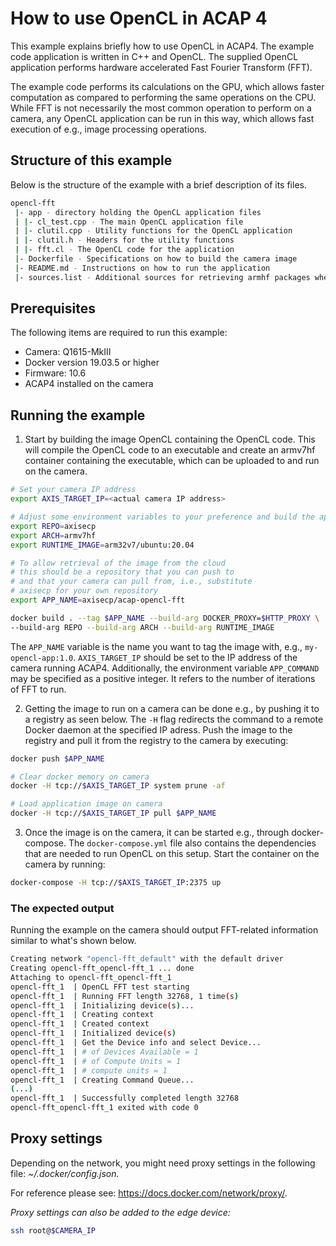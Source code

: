 # How to use OpenCL in ACAP 4
This example explains briefly how to use OpenCL in ACAP4. The example code application is written in C++ and OpenCL. The supplied OpenCL application performs hardware accelerated Fast Fourier Transform (FFT).

The example code performs its calculations on the GPU, which allows faster computation as compared to performing the same operations on the CPU. While FFT is not necessarily the most common operation to perform on a camera, any OpenCL application can be run in this way, which allows fast execution of e.g., image processing operations.

## Structure of this example
Below is the structure of the example with a brief description of its files.
```sh
opencl-fft
 |- app - directory holding the OpenCL application files
 | |- cl_test.cpp - The main OpenCL application file
 | |- clutil.cpp - Utility functions for the OpenCL application
 | |- clutil.h - Headers for the utility functions
 | |- fft.cl - The OpenCL code for the application
 |- Dockerfile - Specifications on how to build the camera image
 |- README.md - Instructions on how to run the application
 |- sources.list - Additional sources for retrieving armhf packages when building image
```

## Prerequisites
The following items are required to run this example:
* Camera: Q1615-MkIII
* Docker version 19.03.5 or higher
* Firmware: 10.6
* ACAP4 installed on the camera

## Running the example
1. Start by building the image OpenCL containing the OpenCL code. This will compile the OpenCL code to an executable and create an armv7hf container containing the executable, which can be uploaded to and run on the camera.
```sh
# Set your camera IP address
export AXIS_TARGET_IP=<actual camera IP address>

# Adjust some environment variables to your preference and build the application image
export REPO=axisecp
export ARCH=armv7hf
export RUNTIME_IMAGE=arm32v7/ubuntu:20.04

# To allow retrieval of the image from the cloud
# this should be a repository that you can push to
# and that your camera can pull from, i.e., substitute
# axisecp for your own repository
export APP_NAME=axisecp/acap-opencl-fft

docker build . --tag $APP_NAME --build-arg DOCKER_PROXY=$HTTP_PROXY \
--build-arg REPO --build-arg ARCH --build-arg RUNTIME_IMAGE
```

The `APP_NAME` variable is the name you want to tag the image with, e.g., `my-opencl-app:1.0`. `AXIS_TARGET_IP` should be set to the IP address of the camera running ACAP4. Additionally, the environment variable `APP_COMMAND` may be specified as a positive integer. It refers to the number of iterations of FFT to run.

2. Getting the image to run on a camera can be done e.g., by pushing it to a registry as seen below. The `-H` flag redirects the command to a remote Docker daemon at the specified IP adress. Push the image to the registry and pull it from the registry to the camera by executing:
```sh
docker push $APP_NAME

# Clear docker memory on camera
docker -H tcp://$AXIS_TARGET_IP system prune -af

# Load application image on camera
docker -H tcp://$AXIS_TARGET_IP pull $APP_NAME
```

3. Once the image is on the camera, it can be started e.g., through docker-compose. The `docker-compose.yml` file also contains the dependencies that are needed to run OpenCL on this setup. Start the container on the camera by running:
```sh
docker-compose -H tcp://$AXIS_TARGET_IP:2375 up
```

### The expected output
Running the example on the camera should output FFT-related information similar to what's shown below.
```sh
Creating network "opencl-fft_default" with the default driver
Creating opencl-fft_opencl-fft_1 ... done
Attaching to opencl-fft_opencl-fft_1
opencl-fft_1  | OpenCL FFT test starting
opencl-fft_1  | Running FFT length 32768, 1 time(s)
opencl-fft_1  | Initializing device(s)...
opencl-fft_1  | Creating context
opencl-fft_1  | Created context
opencl-fft_1  | Initialized device(s)
opencl-fft_1  | Get the Device info and select Device...
opencl-fft_1  | # of Devices Available = 1
opencl-fft_1  | # of Compute Units = 1
opencl-fft_1  | # compute units = 1
opencl-fft_1  | Creating Command Queue...
(...)
opencl-fft_1  | Successfully completed length 32768
opencl-fft_opencl-fft_1 exited with code 0
```
## Proxy settings
Depending on the network, you might need proxy settings in the following file: *~/.docker/config.json.*

For reference please see: https://docs.docker.com/network/proxy/.

*Proxy settings can also be added to the edge device:*
```sh
ssh root@$CAMERA_IP
```
